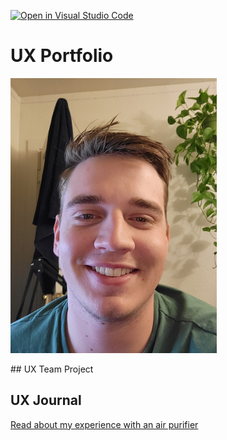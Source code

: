 [![Open in Visual Studio Code](https://classroom.github.com/assets/open-in-vscode-f059dc9a6f8d3a56e377f745f24479a46679e63a5d9fe6f495e02850cd0d8118.svg)](https://classroom.github.com/online_ide?assignment_repo_id=6841754&assignment_repo_type=AssignmentRepo)
# UX Portfolio

<p float="left">
  <img src="20220131_214325 (4).jpg" width="330" />
</p>
## UX Team Project


## UX Journal

[Read about my experience with an air purifier](j01/)
